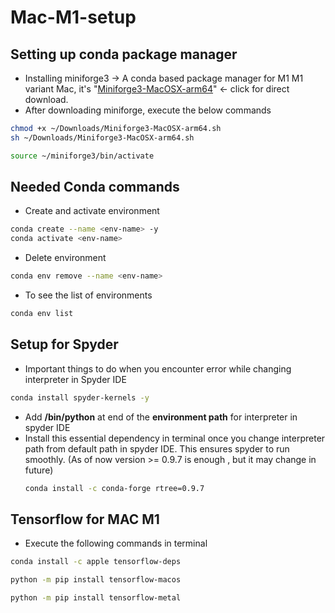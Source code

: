 # Mac-M1-setup


## Setting up conda package manager
- Installing miniforge3 -> A conda based package manager for M1
  M1 variant Mac, it's "[Miniforge3-MacOSX-arm64](https://github.com/conda-forge/miniforge/releases/latest/download/Miniforge3-MacOSX-arm64.sh)" <- click     for direct download.
- After downloading miniforge, execute the below commands
```bash
chmod +x ~/Downloads/Miniforge3-MacOSX-arm64.sh
sh ~/Downloads/Miniforge3-MacOSX-arm64.sh
```
```bash
source ~/miniforge3/bin/activate
```


## Needed Conda commands

- Create and activate environment
```bash
conda create --name <env-name> -y
conda activate <env-name>
```
- Delete environment
```bash
conda env remove --name <env-name>
```

- To see the list of environments
```bash
conda env list
```

## Setup for Spyder 

- Important things to do when you encounter error while changing interpreter in Spyder IDE
```bash
conda install spyder-kernels -y

```
- Add **/bin/python** at end of the **environment path** for interpreter in spyder IDE
- Install this essential dependency in terminal once you change interpreter path from default path in spyder IDE. This ensures spyder to run smoothly.
  (As of now version >= 0.9.7 is enough , but it may change in future)
  ```bash
  conda install -c conda-forge rtree=0.9.7
  ```
  
## Tensorflow for MAC M1

- Execute the following commands in terminal
```bash
conda install -c apple tensorflow-deps
```
```bash
python -m pip install tensorflow-macos
```
```bash
python -m pip install tensorflow-metal
```
